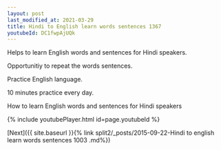 ```yaml
---
layout: post
last_modified_at: 2021-03-29
title: Hindi to English learn words sentences 1367 
youtubeId: DC1fwpAjUQk
---
```

 
 
Helps to learn English words and sentences for Hindi speakers.

Opportunitiy to repeat the words sentences. 

Practice English language. 
 
10 minutes practice every day. 
 
How to learn English words and sentences for Hindi speakers 
 
{% include youtubePlayer.html id=page.youtubeId %}
 
 
[Next]({{ site.baseurl }}{% link  split2/_posts/2015-09-22-Hindi to english learn words sentences 1003 .md%})
 
